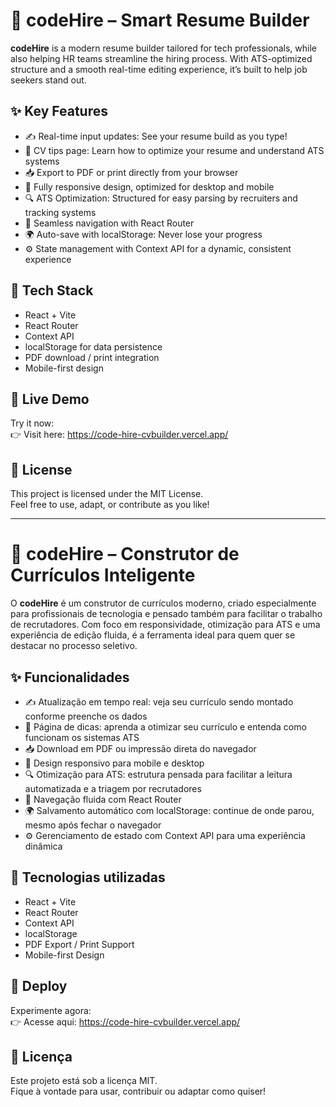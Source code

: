 # 💼 codeHire – Smart Resume Builder

**codeHire** is a modern resume builder tailored for tech professionals, while also helping HR teams streamline the hiring process. With ATS-optimized structure and a smooth real-time editing experience, it’s built to help job seekers stand out.

## ✨ Key Features

- ✍️ Real-time input updates: See your resume build as you type!
- 📑 CV tips page: Learn how to optimize your resume and understand ATS systems
- 📥 Export to PDF or print directly from your browser
- 📱 Fully responsive design, optimized for desktop and mobile
- 🔍 ATS Optimization: Structured for easy parsing by recruiters and tracking systems
- 🔄 Seamless navigation with React Router
- 🌍 Auto-save with localStorage: Never lose your progress
- ⚙️ State management with Context API for a dynamic, consistent experience

## 🚀 Tech Stack

- React + Vite
- React Router
- Context API
- localStorage for data persistence
- PDF download / print integration
- Mobile-first design

## 🔗 Live Demo

Try it now:  
👉 Visit here: https://code-hire-cvbuilder.vercel.app/

## 📄 License

This project is licensed under the MIT License.  
Feel free to use, adapt, or contribute as you like!

----------------------------------------------------------------------------------------

# 💼 codeHire – Construtor de Currículos Inteligente

O **codeHire** é um construtor de currículos moderno, criado especialmente para profissionais de tecnologia e pensado também para facilitar o trabalho de recrutadores. Com foco em responsividade, otimização para ATS e uma experiência de edição fluida, é a ferramenta ideal para quem quer se destacar no processo seletivo.

## ✨ Funcionalidades

- ✍️ Atualização em tempo real: veja seu currículo sendo montado conforme preenche os dados
- 📑 Página de dicas: aprenda a otimizar seu currículo e entenda como funcionam os sistemas ATS
- 📥 Download em PDF ou impressão direta do navegador
- 📱 Design responsivo para mobile e desktop
- 🔍 Otimização para ATS: estrutura pensada para facilitar a leitura automatizada e a triagem por recrutadores
- 🔄 Navegação fluida com React Router
- 🌍 Salvamento automático com localStorage: continue de onde parou, mesmo após fechar o navegador
- ⚙️ Gerenciamento de estado com Context API para uma experiência dinâmica

## 🚀 Tecnologias utilizadas

- React + Vite
- React Router
- Context API
- localStorage
- PDF Export / Print Support
- Mobile-first Design

## 🔗 Deploy

Experimente agora:  
👉 Acesse aqui: https://code-hire-cvbuilder.vercel.app/

## 📄 Licença

Este projeto está sob a licença MIT.  
Fique à vontade para usar, contribuir ou adaptar como quiser!

